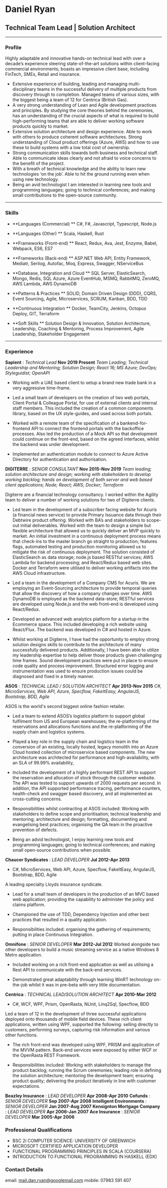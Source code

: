 # Daniel Ryan
## Technical Team Lead | Solution Architect


---

### Profile

Highly adaptable and innovative hands-on technical lead with over a decade’s experience steering state-of-the-art solutions within client-facing commercial environments; boasts an impressive client base, including FinTech, SMEs, Retail and insurance.

* Extensive experience of building, leading and managing multi-disciplinary teams in the successful delivery of multiple products from discovery through to completion. Managed teams of various sizes, with the biggest being a team of 12 for Centrica (British Gas).
* A very strong understanding of Lean and Agile development practices and principles. By studying the core theories behind the ceremonies, has an understanding of the crucial aspects of what is required to build high-performing teams that are able to deliver working software products quickly to market.
* Extensive solution architecture and design experience. Able to work with others to produce coherent software architectures. Strong understanding of Cloud product offerings (Azure, AWS) and how to use these to build systems with a low total cost of ownership. 
* Strong communication skills towards both business and technical staff.  Able to communicate ideas clearly and not afraid to voice concerns to the benefit of the project.
* With a breath of technical knowledge and the ability to learn new technologies ‘on the job’.  Able to hit the ground running even when using new technology.
* Being an avid technologist I am interested in learning new tools and programming languages; going to technical conferences; and making small contributions to the open-source community.


---

### Skills

* **Languages (Commercial) **
  C#, F#, Javascript, Typescript, Node.js

* **Languages (Other) **
  Scala, Haskell, Rust

* **Frameworks (Front-end) **
  React, Redux, Ava, Jest, Enzyme, Babel, Webpack, ES6, ES7

* **Frameworks (Back-end) **
  ASP.NET Web API, Entity Framework, Mediatr, Serilog, Autofac, Moq, Express, Swagger, NServiceBus

* **Database, Integration and Cloud **
  SQL Server, ElasticSearch, Mongo, Redis, SQL Azure, Azure EventHub, MSMQ, RabbitMQ, ZeroMQ, AWS Lambda, AWS DynamoDB

* **Patterns & Practices **
  SOLID, Domain Driven Design (DDD), CQRS, Event Sourcing, Agile, Microservices, SCRUM, Kanban, BDD, TDD

* **Continuous Integration **
  Docker, TeamCity, Jenkins, Octopus Deploy, GIT, Terraform

* **Soft Skills **
  Solution Design & Innovation, Solution Architecture, Leadership, Coaching & Mentoring, Process Improvement, Agile Leadership, Stakeholder Engagement
---

### Experience

**Sapient** : *Technical Lead* __Nov 2019 Present__
*Team Leading; Technical Leadership and Mentoring; Solution Design; React 16; MS Azure; DevOps; Styleguidist; OpenAPI*

* Working with a UAE based client to setup a brand new trade bank in a very aggressive time-frame. 

* Led a small team of developers on the creation of two web portals, Client Portal & Colleague Portal, for use of external clients and internal staff members. This included the creation of a common components library, based on the UX style-guides, and used across both portals.

* Worked with a remote team of the specification of a bankend-for-frontend API to connect the frontend portals with the backoffice processes. Also led the production of a Mock API so that development could continue on the front-end, based on the agreed interfaces, whilst the backend was under development.

* Implemented an authentication module to connect to Azure Active Directory for authentication and authorisation.

**DIGITERRE** : *SENIOR CONSULTANT* __Nov 2015-Nov 2019__
*Team leading; solution architecture and design; working with stakeholders to develop working backlog; hands on development of both server and web based client applications; Node; React; AWS; Docker; Terraform*

Digiterre are a financial technology consultancy. I worked within the Agility team to deliver a number of working solutions for two of Digiterre clients.

* Led team in the development of a subscriber facing website for Acuris (a financial news service) to provide Primary Issuance data through their Debtwire product offering. Worked with BA’s and stakeholders to scope-out initial deliverables. Worked with the team to design a simple but flexible architecture that allowed us to quickly deliver an MVP quickly to market. An initial investment in a continuous deployment process means that check-ins to the master branch go straight to production; features flags, automated testing and production monitoring allowed us to mitigate the risk of continuous deployment. The solution consisted of ElasticSearch as data storage; node.js based RESTful services; AWS Lambda for backend processing; and React/Redux based web sites. Docker and Terraform were utilised to deliver working artifacts into the AWS Cloud infrastructure.

* Led a team in the development of a Company CMS for Acuris. We are employing an Event-Sourcing architecture to provide temporal queries that allow the discovery of how a company changes over time. AWS DynamoDB is employed as the backend data-store; RESTful services are developed using Node.js and the web front-end is developed using React/Redux.

* Developed an advanced web analytics platform for a startup in the Ecommerce space. This included developing a rich website using React/Flux. The backend was developed in C# and hosted in Azure.

* Whilst working at Digiterre, I have had the opportunity to employ strong solution designs skills to contribute to the architecture of many successfully delivered products. Additionally, I have been able to utilize my leadership expertise to help deliver those products given challenging time frames. Sound development practices were put in place to ensure code quality and process improvement. Structured error logging and instrumentation was used to ensure production issues could be diagnosed and fixed in a timely manner.


**ASOS** : *TECHNICAL LEAD / SOLUTION ARCHITECT* __Apr 2013-Nov 2015__
*C#, MicroServices, Web API, Azure, Specflow, FakeItEasy, AngularJS, Bootstrap, BDD, Agile*

ASOS is the world's second biggest online fashion retailer.

* Led a team to extend ASOS’s logistics platform to support global fulfilment from US and European warehouses; the re-platforming of the reservations and allocations functions and the re-platforming of the supply chain and logistics systems.

* Played a key role in the supply chain and logistics team in the conversion of an existing, locally hosted, legacy monolith into an Azure Cloud hosted collection of microservice based components. The new architecture was architected for performance and high-availability, with an SLA of 99.99% availability,     

* Included the development of a highly performant REST API to support the reservation and allocation of stock through the customer website. The API was tested to support upwards of 2000 requests per second. In addition, the API supported performance tracing, performance counters, health-check and swagger based discovery, and all implemented as cross-cutting concerns.

* Responsibilities whilst contracting at ASOS included: Working with stakeholders to define scope and prioritisation; technical leadership and mentoring; architecture and design; formatting, documenting and evangelising best practices; organising the QA team in the proactive prevention of defects.

* Being an advid technologist, I enjoy learning new tools and programming languages; going to technical conferences; and making small open-source contributions when possible.


**Chaucer Syndicates** : *LEAD DEVELOPER* __Jul 2012-Apr 2013__
* C#, MicroServices, Web API, Azure, Specflow, FakeItEasy, AngularJS, Bootstrap, BDD, Agile

A leading specialty Lloyds insurance syndicate.

*  Lead for a small team of developers in the production of an MVC based web application; providing the capability to administer the policy and claims platform.

* Championed the use of TDD, Dependency Injection and other best practices that resulted in a quality application.

* Responsibilities included: organising the gathering of requirements; putting in place Continuous Integration.
  
**Omnifone** : *SENIOR DEVELOPER* __Mar 2012-Jul 2012__
Worked alongside two other developers to build a music streaming service as a native Windows 8 Metro application.

* Included working on a rich front-end application as well as utilising a Rest API to communicate with the back-end services.

* Demonstrated great adaptability through learning WinRT technology on-the-job whilst it was in pre-beta with very little documentation.

**Centrica** : *TECHNICAL LEAD/SOLUTION ARCHITECT* __Apr 2010-Mar 2012__
 * C#, WCF, WPF, Prism, OpenRasta, NUnit, Linq2Sql, Specflow, BDD

 Led a team of 12 in the development of three successful applications deployed onto thousands of mobile field devices. These rich client applications, written using WPF, supported the following: selling directly to customers, performing surveys, capturing risk information and various other functions.

* The rich front-end was developed using WPF, PRISM and application of the MVVM  pattern. Back-end services were exposed by either WCF or the OpenRasta REST Framework.

* Responsibilities included: Working with stakeholders to manage the product  backlog; running the Scrum ceremonies; leading role in defining the solution  architecture; mentoring the development team; ensuring product quality;  delivering the product iteratively in line with customer expectations.

**Beazley Insurance** : *LEAD DEVELOPER* __Apr 2008-Apr 2010__
**Cofunds** : *SENIOR DEVELOPER* __Sep 2007-Apr 2008__
**Intelligent Environments** : *SENIOR DEVELOPER* __Jan 2007-Aug 2007__
**Kensignton Mortgage Company** : *LEAD DEVELOPER* __Apr 2006-Jan 2007__
**Ace Insurance** : *SENIOR DEVELOPER* __Mar 2005-Apr 2006__

### Professional Qualifications
* BSC 2i COMPUTER SCIENCE: UNIVERSITY OF GREENWICH
* MICROSOFT CERTIFIED APPLICATION DEVELOPER
* FUNCTIONAL PROGRAMMING PRINCIPLES IN SCALA (COURSERA)
* INTRODUCTION TO FUNCTIONAL PROGRAMMING IN HASKELL (EDX)

### Contact Details
email: mail.dan.ryan@googlemail.com
mobile: 07983 591 407
